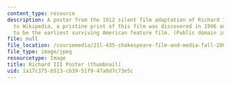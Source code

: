 ```yaml
---
content_type: resource
description: A poster from the 1912 silent film adaptation of Richard III. According
  to Wikipedia, a pristine print of this film was discovered in 1996 and is considered
  to be the earliest surviving American feature film. (Public domain image.)
file: null
file_location: /coursemedia/21l-435-shakespeare-film-and-media-fall-2002/1a17c375b513cb3951f947a0d7c73e5c_21l-435f02-th.jpg
file_type: image/jpeg
resourcetype: Image
title: Richard III Poster (thumbnail)
uid: 1a17c375-b513-cb39-51f9-47a0d7c73e5c
---
```

